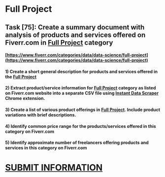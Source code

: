 # Full Project
## Task [75]: Create a summary document with analysis of products and services offered on Fiverr.com in [Full Project](https://www.fiverr.com/categories/data/data-science/full-project) category
#### [https://www.fiverr.com/categories/data/data-science/full-project](https://www.fiverr.com/categories/data/data-science/full-project)
#### 1) Create a short general description for products and services offered in the [Full Project](https://www.fiverr.com/categories/data/data-science/full-project)
#### 2) Extract product/service information for [Full Project](https://www.fiverr.com/categories/data/data-science/full-project) category as listed on Fiverr.com website into a separate CSV file using [Instant Data Scraper](https://chrome.google.com/webstore/detail/instant-data-scraper/ofaokhiedipichpaobibbnahnkdoiiah) Chrome extension.
#### 3) Create a list of various product offerings in [Full Project](https://www.fiverr.com/categories/data/data-science/full-project). Include product variations with brief descriptions.
#### 4) Identify common price range for the products/services offered in this category on Fiverr.com
#### 5) Identify approximate number of freelancers offering products and services in this category on Fiverr.com

# [SUBMIT INFORMATION](https://forms.office.com/r/8AEKjkLxKG)
